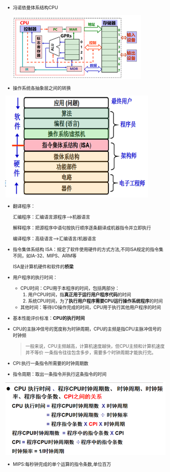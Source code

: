 * 冯诺依曼体系结构CPU

  <img src="./笔记图片/image-20220509164237464.png" alt="image-20220509164237464" style="zoom:67%;" />

* 操作系统各抽象层之间的转换

<img src="笔记图片/image-20220509163411589.png" alt="image-20220509163411589" style="zoom:80%;" />

* 翻译程序：

  汇编程序：汇编语言源程序-->机器语言

  解释程序：把源程序中语句按执行顺序逐条翻译成机器指令并立即执行

  编译程序：高级语言-->汇编语言/机器语言

* 指令集体系结构 ISA：规定了软件使用硬件的方式方法,不同ISA规定的指令集不同，如IA-32、MIPS、ARM等

  ISA是计算机硬件和软件的**桥梁**

* 用户程序的执行时间：

  * CPU时间：CPU用于本程序的时间，包括两部分：
    1. 用户CPU时间，指**真正用于运行用户程序代码**的时间
    2. 系统CPU时间，为了**执行用户程序需要CPU运行操作系统程序**的时间
  * 其他时间：等待I/O操作完成的时间，CPU用于执行其他用户程序的时间

* 基本性能评价标准：**CPU的执行时间**

* CPU的主脉冲信号的宽度称为时钟周期，CPU的主频是指CPU主脉冲信号的时钟频

  >一般来说，CPU主频越高，计算机速度越快，但CPU主频和计算机速度并不等价
  >一条指令往往包含多步，需要多个时钟周期才能执行完。

* CPI:执行一条指令所需要的时钟周期数

* 指令周期：取出一条指令并执行这条指令的时间

<img src="./笔记图片/image-20220509170735774.png" alt="image-20220509170735774" style="zoom:67%;" />

* MIPS:每秒钟完成的单个运算的指令条数,单位百万
